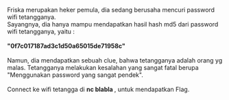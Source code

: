 Friska merupakan heker pemula, dia sedang berusaha mencuri password wifi tetangganya.<br>
Sayangnya, dia hanya mampu mendapatkan hasil hash md5 dari password wifi tetangganya, yaitu :<br>
<br>
<b>"0f7c017187ad3c1d50a65015de71958c"</b><br>
<br>
Namun, dia mendapatkan sebuah clue, bahwa tetangganya adalah orang yg malas. Tetangganya melakukan kesalahan yang sangat fatal berupa "Menggunakan password yang sangat pendek".<br>
<br>
Connect ke wifi tetangga di <b>nc blabla </b>, untuk mendapatkan Flag.<br>